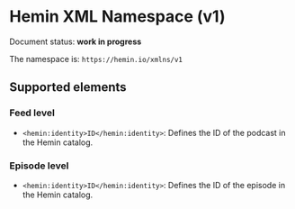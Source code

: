 # Hemin XML Namespace (v1)

Document status: __work in progress__

The namespace is: `https://hemin.io/xmlns/v1`

## Supported elements

### Feed level

* `<hemin:identity>ID</hemin:identity>`: Defines the ID of the podcast in the Hemin catalog.

### Episode level

* `<hemin:identity>ID</hemin:identity>`: Defines the ID of the episode in the Hemin catalog.